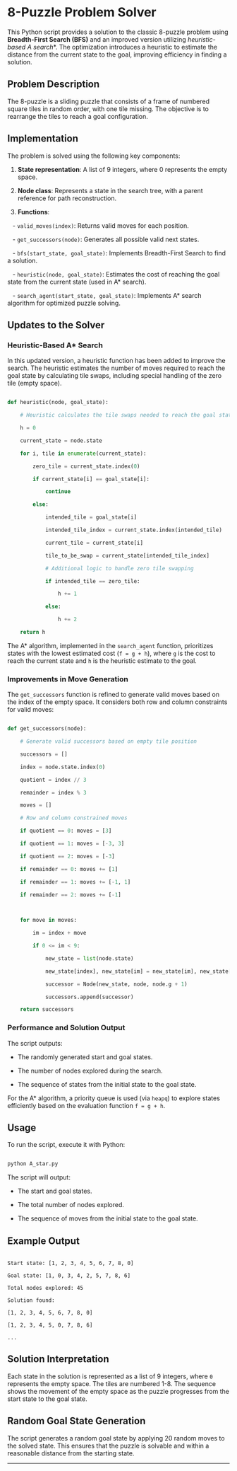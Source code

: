 # 8-Puzzle Problem Solver

  

This Python script provides a solution to the classic 8-puzzle problem using **Breadth-First Search (BFS)** and an improved version utilizing **heuristic-based A* search**. The optimization introduces a heuristic to estimate the distance from the current state to the goal, improving efficiency in finding a solution.

  

## Problem Description

  

The 8-puzzle is a sliding puzzle that consists of a frame of numbered square tiles in random order, with one tile missing. The objective is to rearrange the tiles to reach a goal configuration.

  

## Implementation

  

The problem is solved using the following key components:

  

1. **State representation**: A list of 9 integers, where 0 represents the empty space.

2. **Node class**: Represents a state in the search tree, with a parent reference for path reconstruction.

3. **Functions**:

   - `valid_moves(index)`: Returns valid moves for each position.

   - `get_successors(node)`: Generates all possible valid next states.

   - `bfs(start_state, goal_state)`: Implements Breadth-First Search to find a solution.

   - `heuristic(node, goal_state)`: Estimates the cost of reaching the goal state from the current state (used in A* search).

   - `search_agent(start_state, goal_state)`: Implements A* search algorithm for optimized puzzle solving.

  

## Updates to the Solver

  

### Heuristic-Based A* Search

  

In this updated version, a heuristic function has been added to improve the search. The heuristic estimates the number of moves required to reach the goal state by calculating tile swaps, including special handling of the zero tile (empty space).

  

```python

def heuristic(node, goal_state):

    # Heuristic calculates the tile swaps needed to reach the goal state

    h = 0

    current_state = node.state

    for i, tile in enumerate(current_state):

        zero_tile = current_state.index(0)

        if current_state[i] == goal_state[i]:

            continue

        else:

            intended_tile = goal_state[i]

            intended_tile_index = current_state.index(intended_tile)

            current_tile = current_state[i]

            tile_to_be_swap = current_state[intended_tile_index]

            # Additional logic to handle zero tile swapping

            if intended_tile == zero_tile:

                h += 1

            else:

                h += 2

    return h

```

  

The A* algorithm, implemented in the `search_agent` function, prioritizes states with the lowest estimated cost (`f = g + h`), where `g` is the cost to reach the current state and `h` is the heuristic estimate to the goal.

  

### Improvements in Move Generation

  

The `get_successors` function is refined to generate valid moves based on the index of the empty space. It considers both row and column constraints for valid moves:

  

```python

def get_successors(node):

    # Generate valid successors based on empty tile position

    successors = []

    index = node.state.index(0)

    quotient = index // 3

    remainder = index % 3

    moves = []

    # Row and column constrained moves

    if quotient == 0: moves = [3]

    if quotient == 1: moves = [-3, 3]

    if quotient == 2: moves = [-3]

    if remainder == 0: moves += [1]

    if remainder == 1: moves += [-1, 1]

    if remainder == 2: moves += [-1]

  

    for move in moves:

        im = index + move

        if 0 <= im < 9:

            new_state = list(node.state)

            new_state[index], new_state[im] = new_state[im], new_state[index]

            successor = Node(new_state, node, node.g + 1)

            successors.append(successor)

    return successors

```

  

### Performance and Solution Output

  

The script outputs:

- The randomly generated start and goal states.

- The number of nodes explored during the search.

- The sequence of states from the initial state to the goal state.

  

For the A* algorithm, a priority queue is used (via `heapq`) to explore states efficiently based on the evaluation function `f = g + h`.

  

## Usage

  

To run the script, execute it with Python:

  

```bash

python A_star.py

```

  

The script will output:

- The start and goal states.

- The total number of nodes explored.

- The sequence of moves from the initial state to the goal state.

  

## Example Output

  

```

Start state: [1, 2, 3, 4, 5, 6, 7, 8, 0]

Goal state: [1, 0, 3, 4, 2, 5, 7, 8, 6]

Total nodes explored: 45

Solution found:

[1, 2, 3, 4, 5, 6, 7, 8, 0]

[1, 2, 3, 4, 5, 0, 7, 8, 6]

...

```

  

## Solution Interpretation

  

Each state in the solution is represented as a list of 9 integers, where `0` represents the empty space. The tiles are numbered 1-8. The sequence shows the movement of the empty space as the puzzle progresses from the start state to the goal state.

  

## Random Goal State Generation

  

The script generates a random goal state by applying 20 random moves to the solved state. This ensures that the puzzle is solvable and within a reasonable distance from the starting state.

---
